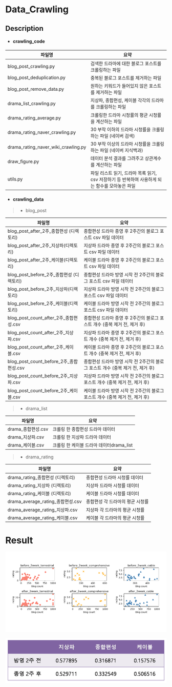 # Data_Crawling

## Description

- #### crawling_code

| 파일명                              | 요약                                                         |
| ----------------------------------- | ------------------------------------------------------------ |
| blog_post_crawling.py               | 검색한 드라마에 대한 블로그 포스트를 크롤링하는  파일        |
| blog_post_deduplication.py          | 중복된 블로그 포스트를 제거하는 파일                         |
| blog_post_remove_data.py            | 원하는 키워드가 들어있지 않은 포스트를 제거하는 파일         |
| drama_list_crawling.py              | 지상파, 종합편성, 케이블 각각의 드라마를 크롤링하는 파일     |
| drama_rating_average.py             | 크롤링한 드라마 시청률의 평균 시청률을 계산하는 파일         |
| drama_rating_naver_crawling.py      | 30 부작 이하의 드라마 시청률을 크롤링하는 파일 (네이버 검색) |
| drama_rating_naver_wiki_crawling.py | 30 부작 이상의 드라마 시청률을 크롤링하는 파일 (네이버 지식백과) |
| draw_figure.py                      | 데이터 분석 결과를 그려주고 상관계수를 계산하는 파일         |
| utils.py                            | 파일 리스트 읽기, 드라마 목록 읽기, csv 저장하기 등 반복하여 사용하게 되는 함수를 모아놓은 파일 |

- #### crawling_data

 > - blog_post

| 파일명                                   | 요약                                                         |
| ---------------------------------------- | ------------------------------------------------------------ |
| blog_post_after_2주_종합편성 (디렉토리)  | 종합편성 드라마 종영 후 2주간의 블로그 포스트 csv 파일 데이터 |
| blog_post_after_2주_지상파(디렉토리)     | 지상파 드라마 종영 후 2주간의 블로그 포스트 csv 파일 데이터  |
| blog_post_after_2주_케이블(디렉토리)     | 케이블 드라마 종영 후 2주간의 블로그 포스트 csv 파일 데이터  |
| blog_post_before_2주_종합편성 (디렉토리) | 종합편성 드라마 방영 시작 전 2주간의 블로그 포스트 csv 파일 데이터 |
| blog_post_before_2주_지상파(디렉토리)    | 지상파 드라마 방영 시작 전 2주간의 블로그 포스트 csv 파일 데이터 |
| blog_post_before_2주_케이블(디렉토리)    | 케이블 드라마 방영 시작 전 2주간의 블로그 포스트 csv 파일 데이터 |
| blog_post_count_after_2주_종합편성.csv   | 종합편성 드라마 종영 후 2주간의 블로그 포스트 개수 (중복 제거 전, 제거 후) |
| blog_post_count_after_2주_지상파.csv     | 지상파 드라마 종영 후 2주간의 블로그 포스트 개수 (중복 제거 전, 제거 후) |
| blog_post_count_after_2주_케이블.csv     | 케이블 드라마 종영 후 2주간의 블로그 포스트 개수 (중복 제거 전, 제거 후) |
| blog_post_count_before_2주_종합편성.csv  | 종합편성 드라마 방영 시작 전 2주간의 블로그 포스트 개수 (중복 제거 전, 제거 후) |
| blog_post_count_before_2주_지상파.csv    | 지상파 드라마 방영 시작 전 2주간의 블로그 포스트 개수 (중복 제거 전, 제거 후) |
| blog_post_count_before_2주_케이블.csv    | 케이블 드라마 방영 시작 전 2주간의 블로그 포스트 개수 (중복 제거 전, 제거 후) |


> - drama_list

| 파일명             | 요약                                     |
| ------------------ | ---------------------------------------- |
| drama_종합편성.csv | 크롤링 한 종합편성 드라마 데이터         |
| drama_지상파.csv   | 크롤링 한 지상파 드라마 데이터           |
| drama_케이블.csv   | 크롤링 한 케이블 드라마 데이터drama_list |


> - drama_rating

| 파일명                            | 요약                             |
| --------------------------------- | -------------------------------- |
| drama_rating_종합편성 (디렉토리)  | 종합편성 드라마 시청률 데이터    |
| drama_rating_지상파 (디렉토리)    | 지상파 드라마 시청률 데이터      |
| drama_rating_케이블 (디렉토리)    | 케이블 드라마 시청률 데이터      |
| drama_average_rating_종합편성.csv | 종합편성 각 드라마의 평균 시청률 |
| drama_average_rating_지상파.csv   | 지상파 각 드라마의 평균 시청률   |
| drama_average_rating_케이블.csv   | 케이블 각 드라마의 평균 시청률   |

# Result 

![figure](./crawling_data/figure.png)

![correlation](./crawling_data/correlation.png)
